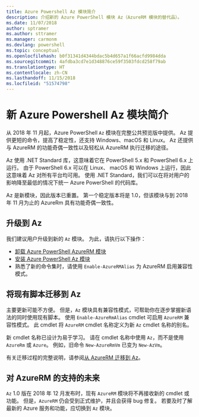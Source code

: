```yaml
---
title: Azure Powershell Az 模块简介
description: 介绍新的 Azure PowerShell 模块 Az（AzureRM 模块的替代品）。
ms.date: 11/07/2018
author: sptramer
ms.author: sttramer
ms.manager: carmonm
ms.devlang: powershell
ms.topic: conceptual
ms.openlocfilehash: b0f31341d4344bdac5b4d657a1f66acfd9984dda
ms.sourcegitcommit: 4afdba3cd7e1d348876ce59f3503fdcd258f79ab
ms.translationtype: HT
ms.contentlocale: zh-CN
ms.lasthandoff: 11/15/2018
ms.locfileid: "51574798"
---
```

# <a name="introducing-the-new-azure-powershell-az-module"></a>新 Azure Powershell Az 模块简介

从 2018 年 11 月起，Azure PowerShell `Az` 模块在完整公共预览版中提供。
Az 提供更短的命令，提高了稳定性，还支持 Windows、macOS 和 Linux。 Az 还提供与 AzureRM 的功能奇偶一致性以及轻松从 AzureRM 执行迁移的途径。

Az 使用 .NET Standard 库，这意味着它在 PowerShell 5.x 和 PowerShell 6.x 上运行。
由于 PowerShell 6.x 可以在 Linux、 macOS 和 Windows 上运行，因此这意味着 Az 对所有平台均可用。
使用 .NET Standard，我们可以在将对用户的影响降至最低的情况下统一 Azure PowerShell 的代码库。

Az 是新模块，因此版本已重置。 第一个稳定版本将是 1.0，但该模块与到 2018 年 11 月为止的 AzureRm 具有功能奇偶一致性。

## <a name="upgrade-to-az"></a>升级到 Az

我们建议用户升级到新的 `Az` 模块。 为此，请执行以下操作：

* [卸载 Azure PowerShell AzureRM 模块](/powershell/azure/uninstall-azurerm-ps)
* [安装 Azure PowerShell Az 模块](/powershell/azure/install-az-ps)
* 熟悉了新的命令集时，请使用 `Enable-AzureRMAlias` 为 AzureRM 启用兼容性模式。

## <a name="migrate-existing-scripts-to-az"></a>将现有脚本迁移到 Az

主要更新可能不方便。 但是，`Az` 模块具有兼容性模式，可帮助你在逐步掌握新语法的同时使用现有脚本。 使用 `Enable-AzureRmAlias` cmdlet 可启用 `AzureRM` 兼容性模式。 此 cmdlet 将 `AzureRM` cmdlet 名称定义为新 `Az` cmdlet 名称的别名。

新 cmdlet 名称已设计为易于学习。 请在 cmdlet 名称中使用 `Az`，而不是使用 `AzureRm` 或 `Azure`。 例如，旧命令 `New-AzureRmVm` 已变为 `New-AzVm`。

有关迁移过程的完整说明，请参阅[从 AzureRM 迁移到 Az](migrate-from-azurerm-to-az.md)。

## <a name="the-future-of-support-for-azurerm"></a>对 AzureRM 的支持的未来

`Az` 1.0 版在 2018 年 12 月发布时，现有 `AzureRM` 模块将不再接收新的 cmdlet 或功能。 但是，`AzureRM` 仍会受到正式维护，并且会获得 bug 修复。 若要及时了解最新的 Azure 服务和功能，应切换到 `Az` 模块。